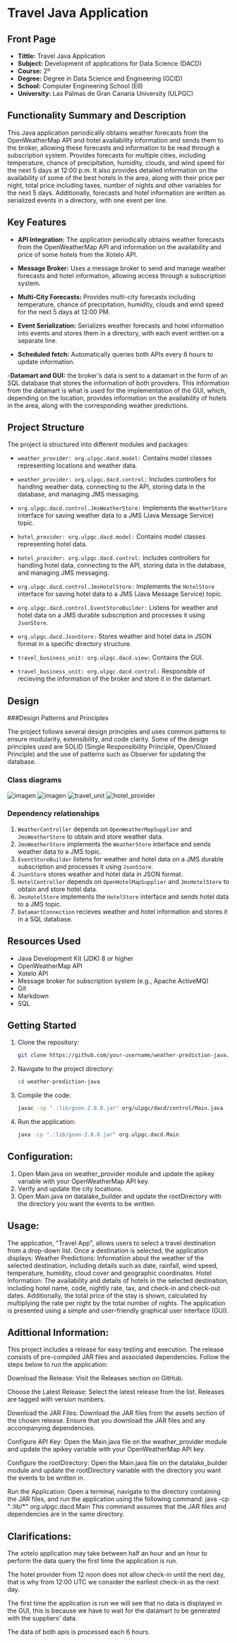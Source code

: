 # Travel Java Application

## Front Page

- **Tittle:** Travel Java Application
- **Subject:** Development of applications for Data Science (DACD)
- **Course:** 2º
- **Degree:** Degree in Data Science and Engineering (GCID)
- **School:** Computer Engineering School (EII)
- **University:** Las Palmas de Gran Canaria University (ULPGC)

## Functionality Summary and Description

This Java application periodically obtains weather forecasts from the OpenWeatherMap API and hotel availability information and sends them to the broker, allowing these forecasts and information to be read through a subscription system. Provides forecasts for multiple cities, including temperature, chance of precipitation, humidity, clouds, and wind speed for the next 5 days at 12:00 p.m. It also provides detailed information on the availability of some of the best hotels in the area, along with their price per night, total price including taxes, number of nights and other variables for the next 5 days. Additionally, forecasts and hotel information are written as serialized events in a directory, with one event per line.

## Key Features

- **API Integration:** The application periodically obtains weather forecasts from the OpenWeatherMap API and information on the availability and price of some hotels from the Xotelo API.

- **Message Broker:** Uses a message broker to send and manage weather forecasts and hotel information, allowing access through a subscription system.

- **Multi-City Forecasts:** Provides multi-city forecasts including temperature, chance of precipitation, humidity, clouds and wind speed for the next 5 days at 12:00 PM.

- **Event Serialization:** Serializes weather forecasts and hotel information into events and stores them in a directory, with each event written on a separate line.

- **Scheduled fetch:** Automatically queries both APIs every 6 hours to update information.

-**Datamart and GUI:** the broker's data is sent to a datamart in the form of an SQL database that stores the information of both providers. This information from the datamart is what is used for the implementation of the GUI, which, depending on the location, provides information on the availability of hotels in the area, along with the corresponding weather predictions.

## Project Structure

The project is structured into different modules and packages:

- `weather_provider: org.ulpgc.dacd.model:` Contains model classes representing locations and weather data.

- `weather_provider: org.ulpgc.dacd.control:` Includes controllers for handling weather data, connecting to the API, storing data in the database, and managing JMS messaging.

- `org.ulpgc.dacd.control.JmsWeatherStore:` Implements the `WeatherStore` interface for saving weather data to a JMS (Java Message Service) topic.
  
- `hotel_provider: org.ulpgc.dacd.model:` Contains model classes representing hotel data.

- `hotel_provider: org.ulpgc.dacd.control:` Includes controllers for handling hotel data, connecting to the API, storing data in the database, and managing JMS messaging.

- `org.ulpgc.dacd.control.JmsHotelStore:` Implements the `HotelStore` interface for saving hotel data to a JMS (Java Message Service) topic.

- `org.ulpgc.dacd.control.EventStoreBuilder:` Listens for weather and hotel data on a JMS durable subscription and processes it using `JsonStore`.

- `org.ulpgc.dacd.JsonStore:` Stores weather and hotel data in JSON format in a specific directory structure.

- `travel_business_unit: org.ulpgc.dacd.view:` Contains the GUI.

- `travel_business_unit: org.ulpgc.dacd.control:` Responsible of recieving the information of the broker and store it in the datamart.

## Design

###Design Patterns and Principles

The project follows several design principles and uses common patterns to ensure modularity, extensibility, and code clarity. Some of the design principles used are SOLID (Single Responsibility Principle, Open/Closed Principle) and the use of patterns such as Observer for updating the database.

### Class diagrams
   ![imagen](https://github.com/danilp10/dacdFirstPractice/assets/97803190/ecdbd6f6-b626-46c8-8b65-fbf50bedb8d9)
   ![imagen](https://github.com/danilp10/dacdFirstPractice/assets/97803190/0ae0bfa4-afcb-40e3-9467-07c697eb8018)
   ![travel_unit](https://github.com/danilp10/dacdApp/assets/97803190/12fc0ad5-6482-4440-91ee-f373d4ef2f9a)
   ![hotel_provider](https://github.com/danilp10/dacdApp/assets/97803190/ed5495ed-f52f-4302-960f-7900622eb2da)





### Dependency relationships

1. `WeatherController` depends on `OpenWeatherMapSupplier` and `JmsWeatherStore` to obtain and store weather data.
2. `JmsWeatherStore` implements the `WeatherStore` interface and sends weather data to a JMS topic.
3. `EventStoreBuilder` listens for weather and hotel data on a JMS durable subscription and processes it using `JsonStore`.
4. `JsonStore` stores weather and hotel data in JSON format.
5. `HotelController` depends on `OpenHotelMapSupplier` and `JmsHotelStore` to obtain and store hotel data.
6. `JmsHotelStore` implements the `HotelStore` interface and sends hotel data to a JMS topic.
7. `DatamartConnection` recieves weather and hotel information and stores it in a SQL database.

## Resources Used

- Java Development Kit (JDK) 8 or higher
- OpenWeatherMap API
- Xotelo API
- Message broker for subscription system (e.g., Apache ActiveMQ)
- Git
- Markdown
- SQL 


## Getting Started

1. Clone the repository:

   ```bash
   git clone https://github.com/your-username/weather-prediction-java.git

2. Navigate to the project directory:

   ```bash
   cd weather-prediction-java

3. Compile the code:

   ```bash
   javac -cp ".:lib/gson-2.8.8.jar" org/ulpgc/dacd/control/Main.java

4. Run the application:

   ```bash
   java -cp ".:lib/gson-2.8.8.jar" org.ulpgc.dacd.Main

## Configuration:

1. Open Main.java on weather_provider module and update the apikey variable with your OpenWeatherMap API key.
2. Verify and update the city locations.
3. Open Main.java on datalake_builder and update the rootDirectory with the directory you want the events to be written.

## Usage:

The application, "Travel App", allows users to select a travel destination from a drop-down list. Once a destination is selected, the application displays:
Weather Predictions: Information about the weather of the selected destination, including details such as date, rainfall, wind speed, temperature, humidity, cloud cover and geographic coordinates.
Hotel Information: The availability and details of hotels in the selected destination, including hotel name, code, nightly rate, tax, and check-in and check-out dates. Additionally, the total price of the stay is shown, calculated by multiplying the rate per night by the total number of nights.
The application is presented using a simple and user-friendly graphical user interface (GUI).

## Adittional Information:
This project includes a release for easy testing and execution. The release consists of pre-compiled JAR files and associated dependencies. Follow the steps below to run the application:

Download the Release: Visit the Releases section on GitHub.

Choose the Latest Release: Select the latest release from the list. Releases are tagged with version numbers.

Download the JAR Files: Download the JAR files from the assets section of the chosen release. Ensure that you download the JAR files and any accompanying dependencies.

Configure API Key: Open the Main.java file on the weather_provider module and update the apikey variable with your OpenWeatherMap API key.

Configure the rootDirectory: Open the Main.java file on the datalake_builder module and update the rootDirectory variable with the directory you want the events to be written in.

Run the Application: Open a terminal, navigate to the directory containing the JAR files, and run the application using the following command:
java -cp ".:lib/*" org.ulpgc.dacd.Main
This command assumes that the JAR files and dependencies are in the same directory.


## Clarifications:
The xotelo application may take between half an hour and an hour to perform the data query the first time the application is run.

The hotel provider from 12 noon does not allow check-in until the next day, that is why from 12:00 UTC we consider the earliest check-in as the next day.

The first time the application is run we will see that no data is displayed in the GUI, this is because we have to wait for the datamart to be generated with the suppliers' data.

The data of both apis is processed each 6 hours.
